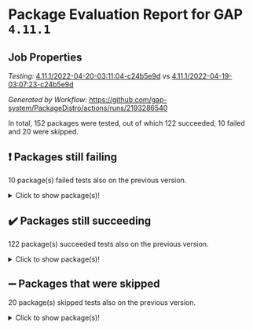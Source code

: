 # Package Evaluation Report for GAP `4.11.1`

## Job Properties

*Testing:* [4.11.1/2022-04-20-03:11:04-c24b5e9d](https://github.com/gap-system/PackageDistro/blob/data/reports/4.11.1/2022-04-20-03:11:04-c24b5e9d) vs [4.11.1/2022-04-19-03:07:23-c24b5e9d](https://github.com/gap-system/PackageDistro/blob/data/reports/4.11.1/2022-04-19-03:07:23-c24b5e9d)

*Generated by Workflow:* https://github.com/gap-system/PackageDistro/actions/runs/2193286540

In total, 152 packages were tested, out of which 122 succeeded, 10 failed and 20 were skipped.

## :exclamation: Packages still failing

10 package(s) failed tests also on the previous version.
<details><summary>Click to show package(s)!</summary>

- fining 1.4.1 [(failure)](https://github.com/gap-system/PackageDistro/runs/6088398430?check_suite_focus=true)
- francy 1.2.4 [(failure)](https://github.com/gap-system/PackageDistro/runs/6088398673?check_suite_focus=true)
- hap 1.38 [(failure)](https://github.com/gap-system/PackageDistro/runs/6088399242?check_suite_focus=true)
- normalizinterface 1.3.2 [(failure)](https://github.com/gap-system/PackageDistro/runs/6088400620?check_suite_focus=true)
- packagemanager 1.2 [(failure)](https://github.com/gap-system/PackageDistro/runs/6088400862?check_suite_focus=true)
- recog 1.3.2 [(failure)](https://github.com/gap-system/PackageDistro/runs/6088401252?check_suite_focus=true)
- semigroups 4.0.0 [(failure)](https://github.com/gap-system/PackageDistro/runs/6088401422?check_suite_focus=true)
- transgrp 3.6.1 [(failure)](https://github.com/gap-system/PackageDistro/runs/6088401779?check_suite_focus=true)
- unitlib 4.0.0 [(failure)](https://github.com/gap-system/PackageDistro/runs/6088401871?check_suite_focus=true)
- yangbaxter 0.9.0 [(failure)](https://github.com/gap-system/PackageDistro/runs/6088402033?check_suite_focus=true)
</details>

## :heavy_check_mark: Packages still succeeding

122 package(s) succeeded tests also on the previous version.
<details><summary>Click to show package(s)!</summary>

- ace 5.4 [(success)](https://github.com/gap-system/PackageDistro/runs/6088397225?check_suite_focus=true)
- aclib 1.3.2 [(success)](https://github.com/gap-system/PackageDistro/runs/6088397264?check_suite_focus=true)
- agt 0.2 [(success)](https://github.com/gap-system/PackageDistro/runs/6088397305?check_suite_focus=true)
- alnuth 3.2.1 [(success)](https://github.com/gap-system/PackageDistro/runs/6088397331?check_suite_focus=true)
- anupq 3.2.6 [(success)](https://github.com/gap-system/PackageDistro/runs/6088397381?check_suite_focus=true)
- atlasrep 2.1.2 [(success)](https://github.com/gap-system/PackageDistro/runs/6088397419?check_suite_focus=true)
- autodoc 2022.03.10 [(success)](https://github.com/gap-system/PackageDistro/runs/6088397451?check_suite_focus=true)
- automata 1.15 [(success)](https://github.com/gap-system/PackageDistro/runs/6088397478?check_suite_focus=true)
- automgrp 1.3.2 [(success)](https://github.com/gap-system/PackageDistro/runs/6088397499?check_suite_focus=true)
- autpgrp 1.10.2 [(success)](https://github.com/gap-system/PackageDistro/runs/6088397527?check_suite_focus=true)
- cap 2022.04-02 [(success)](https://github.com/gap-system/PackageDistro/runs/6088397563?check_suite_focus=true)
- caratinterface 2.3.3 [(success)](https://github.com/gap-system/PackageDistro/runs/6088397598?check_suite_focus=true)
- cddinterface 2020.06.24 [(success)](https://github.com/gap-system/PackageDistro/runs/6088397654?check_suite_focus=true)
- circle 1.6.4 [(success)](https://github.com/gap-system/PackageDistro/runs/6088397684?check_suite_focus=true)
- cohomolo 1.6.10 [(success)](https://github.com/gap-system/PackageDistro/runs/6088397741?check_suite_focus=true)
- congruence 1.2.3 [(success)](https://github.com/gap-system/PackageDistro/runs/6088397765?check_suite_focus=true)
- corelg 1.56 [(success)](https://github.com/gap-system/PackageDistro/runs/6088397796?check_suite_focus=true)
- crime 1.6 [(success)](https://github.com/gap-system/PackageDistro/runs/6088397834?check_suite_focus=true)
- crisp 1.4.5 [(success)](https://github.com/gap-system/PackageDistro/runs/6088397873?check_suite_focus=true)
- crypting 0.10 [(success)](https://github.com/gap-system/PackageDistro/runs/6088397902?check_suite_focus=true)
- cryst 4.1.24 [(success)](https://github.com/gap-system/PackageDistro/runs/6088397932?check_suite_focus=true)
- crystcat 1.1.9 [(success)](https://github.com/gap-system/PackageDistro/runs/6088397965?check_suite_focus=true)
- ctbllib 1.3.3 [(success)](https://github.com/gap-system/PackageDistro/runs/6088397989?check_suite_focus=true)
- cubefree 1.19 [(success)](https://github.com/gap-system/PackageDistro/runs/6088398010?check_suite_focus=true)
- curlinterface 2.2.2 [(success)](https://github.com/gap-system/PackageDistro/runs/6088398038?check_suite_focus=true)
- cvec 2.7.5 [(success)](https://github.com/gap-system/PackageDistro/runs/6088398054?check_suite_focus=true)
- datastructures 0.2.7 [(success)](https://github.com/gap-system/PackageDistro/runs/6088398081?check_suite_focus=true)
- deepthought 1.0.5 [(success)](https://github.com/gap-system/PackageDistro/runs/6088398120?check_suite_focus=true)
- design 1.7 [(success)](https://github.com/gap-system/PackageDistro/runs/6088398148?check_suite_focus=true)
- difsets 2.3.1 [(success)](https://github.com/gap-system/PackageDistro/runs/6088398176?check_suite_focus=true)
- digraphs 1.5.2 [(success)](https://github.com/gap-system/PackageDistro/runs/6088398210?check_suite_focus=true)
- edim 1.3.5 [(success)](https://github.com/gap-system/PackageDistro/runs/6088398256?check_suite_focus=true)
- example 4.3.0 [(success)](https://github.com/gap-system/PackageDistro/runs/6088398289?check_suite_focus=true)
- factint 1.6.3 [(success)](https://github.com/gap-system/PackageDistro/runs/6088398323?check_suite_focus=true)
- ferret 1.0.7 [(success)](https://github.com/gap-system/PackageDistro/runs/6088398352?check_suite_focus=true)
- fga 1.4.0 [(success)](https://github.com/gap-system/PackageDistro/runs/6088398390?check_suite_focus=true)
- float 1.0.3 [(success)](https://github.com/gap-system/PackageDistro/runs/6088398460?check_suite_focus=true)
- format 1.4.3 [(success)](https://github.com/gap-system/PackageDistro/runs/6088398498?check_suite_focus=true)
- forms 1.2.7 [(success)](https://github.com/gap-system/PackageDistro/runs/6088398539?check_suite_focus=true)
- fplsa 1.2.5 [(success)](https://github.com/gap-system/PackageDistro/runs/6088398597?check_suite_focus=true)
- fr 2.4.8 [(success)](https://github.com/gap-system/PackageDistro/runs/6088398630?check_suite_focus=true)
- fwtree 1.3 [(success)](https://github.com/gap-system/PackageDistro/runs/6088398712?check_suite_focus=true)
- gbnp 1.0.5 [(success)](https://github.com/gap-system/PackageDistro/runs/6088398766?check_suite_focus=true)
- generalizedmorphismsforcap 2022.03-03 [(success)](https://github.com/gap-system/PackageDistro/runs/6088398823?check_suite_focus=true)
- genss 1.6.6 [(success)](https://github.com/gap-system/PackageDistro/runs/6088398862?check_suite_focus=true)
- gradedringforhomalg 2022.03-01 [(success)](https://github.com/gap-system/PackageDistro/runs/6088398901?check_suite_focus=true)
- grape 4.8.5 [(success)](https://github.com/gap-system/PackageDistro/runs/6088398953?check_suite_focus=true)
- groupoids 1.69 [(success)](https://github.com/gap-system/PackageDistro/runs/6088399004?check_suite_focus=true)
- grpconst 2.6.2 [(success)](https://github.com/gap-system/PackageDistro/runs/6088399043?check_suite_focus=true)
- guarana 0.96.3 [(success)](https://github.com/gap-system/PackageDistro/runs/6088399098?check_suite_focus=true)
- guava 3.15 [(success)](https://github.com/gap-system/PackageDistro/runs/6088399173?check_suite_focus=true)
- hapcryst 0.1.14 [(success)](https://github.com/gap-system/PackageDistro/runs/6088399316?check_suite_focus=true)
- hecke 1.5.3 [(success)](https://github.com/gap-system/PackageDistro/runs/6088399377?check_suite_focus=true)
- help 3.5 [(success)](https://github.com/gap-system/PackageDistro/runs/6088399429?check_suite_focus=true)
- idrel 2.43 [(success)](https://github.com/gap-system/PackageDistro/runs/6088399488?check_suite_focus=true)
- images 1.3.1 [(success)](https://github.com/gap-system/PackageDistro/runs/6088399527?check_suite_focus=true)
- intpic 0.2.4 [(success)](https://github.com/gap-system/PackageDistro/runs/6088399566?check_suite_focus=true)
- io 4.7.2 [(success)](https://github.com/gap-system/PackageDistro/runs/6088399595?check_suite_focus=true)
- irredsol 1.4.3 [(success)](https://github.com/gap-system/PackageDistro/runs/6088399630?check_suite_focus=true)
- json 2.1.0 [(success)](https://github.com/gap-system/PackageDistro/runs/6088399664?check_suite_focus=true)
- jupyterkernel 1.4.1 [(success)](https://github.com/gap-system/PackageDistro/runs/6088399694?check_suite_focus=true)
- jupyterviz 1.5.1 [(success)](https://github.com/gap-system/PackageDistro/runs/6088399747?check_suite_focus=true)
- kan 1.34 [(success)](https://github.com/gap-system/PackageDistro/runs/6088399788?check_suite_focus=true)
- kbmag 1.5.9 [(success)](https://github.com/gap-system/PackageDistro/runs/6088399827?check_suite_focus=true)
- laguna 3.9.4 [(success)](https://github.com/gap-system/PackageDistro/runs/6088399863?check_suite_focus=true)
- liealgdb 2.2.1 [(success)](https://github.com/gap-system/PackageDistro/runs/6088399914?check_suite_focus=true)
- liepring 2.6 [(success)](https://github.com/gap-system/PackageDistro/runs/6088399963?check_suite_focus=true)
- liering 2.4.2 [(success)](https://github.com/gap-system/PackageDistro/runs/6088400038?check_suite_focus=true)
- linearalgebraforcap 2022.04-02 [(success)](https://github.com/gap-system/PackageDistro/runs/6088400093?check_suite_focus=true)
- loops 3.4.1 [(success)](https://github.com/gap-system/PackageDistro/runs/6088400137?check_suite_focus=true)
- lpres 1.0.3 [(success)](https://github.com/gap-system/PackageDistro/runs/6088400194?check_suite_focus=true)
- majoranaalgebras 1.4 [(success)](https://github.com/gap-system/PackageDistro/runs/6088400257?check_suite_focus=true)
- mapclass 1.4.5 [(success)](https://github.com/gap-system/PackageDistro/runs/6088400308?check_suite_focus=true)
- matgrp 0.64 [(success)](https://github.com/gap-system/PackageDistro/runs/6088400349?check_suite_focus=true)
- modisom 2.5.1 [(success)](https://github.com/gap-system/PackageDistro/runs/6088400397?check_suite_focus=true)
- modulepresentationsforcap 2022.03-02 [(success)](https://github.com/gap-system/PackageDistro/runs/6088400441?check_suite_focus=true)
- monoidalcategories 2022.03-02 [(success)](https://github.com/gap-system/PackageDistro/runs/6088400512?check_suite_focus=true)
- nconvex 2020.11-04 [(success)](https://github.com/gap-system/PackageDistro/runs/6088400538?check_suite_focus=true)
- nilmat 1.4.1 [(success)](https://github.com/gap-system/PackageDistro/runs/6088400569?check_suite_focus=true)
- nock 1.5 [(success)](https://github.com/gap-system/PackageDistro/runs/6088400597?check_suite_focus=true)
- nq 2.5.8 [(success)](https://github.com/gap-system/PackageDistro/runs/6088400659?check_suite_focus=true)
- numericalsgps 1.3.0 [(success)](https://github.com/gap-system/PackageDistro/runs/6088400696?check_suite_focus=true)
- openmath 11.5.0 [(success)](https://github.com/gap-system/PackageDistro/runs/6088400736?check_suite_focus=true)
- orb 4.8.4 [(success)](https://github.com/gap-system/PackageDistro/runs/6088400823?check_suite_focus=true)
- patternclass 2.4.2 [(success)](https://github.com/gap-system/PackageDistro/runs/6088400893?check_suite_focus=true)
- permut 2.0.4 [(success)](https://github.com/gap-system/PackageDistro/runs/6088400927?check_suite_focus=true)
- polenta 1.3.10 [(success)](https://github.com/gap-system/PackageDistro/runs/6088400960?check_suite_focus=true)
- polymaking 0.8.6 [(success)](https://github.com/gap-system/PackageDistro/runs/6088400986?check_suite_focus=true)
- primgrp 3.4.1 [(success)](https://github.com/gap-system/PackageDistro/runs/6088401028?check_suite_focus=true)
- profiling 2.5.0 [(success)](https://github.com/gap-system/PackageDistro/runs/6088401057?check_suite_focus=true)
- qpa 1.33 [(success)](https://github.com/gap-system/PackageDistro/runs/6088401084?check_suite_focus=true)
- quagroup 1.8.3 [(success)](https://github.com/gap-system/PackageDistro/runs/6088401116?check_suite_focus=true)
- radiroot 2.9 [(success)](https://github.com/gap-system/PackageDistro/runs/6088401145?check_suite_focus=true)
- rcwa 4.6.4 [(success)](https://github.com/gap-system/PackageDistro/runs/6088401173?check_suite_focus=true)
- rds 1.8 [(success)](https://github.com/gap-system/PackageDistro/runs/6088401216?check_suite_focus=true)
- repndecomp 1.2.1 [(success)](https://github.com/gap-system/PackageDistro/runs/6088401303?check_suite_focus=true)
- repsn 3.1.0 [(success)](https://github.com/gap-system/PackageDistro/runs/6088401328?check_suite_focus=true)
- resclasses 4.7.2 [(success)](https://github.com/gap-system/PackageDistro/runs/6088401365?check_suite_focus=true)
- scscp 2.3.1 [(success)](https://github.com/gap-system/PackageDistro/runs/6088401390?check_suite_focus=true)
- sglppow 2.2 [(success)](https://github.com/gap-system/PackageDistro/runs/6088401446?check_suite_focus=true)
- sgpviz 0.999.5 [(success)](https://github.com/gap-system/PackageDistro/runs/6088401468?check_suite_focus=true)
- simpcomp 2.1.14 [(success)](https://github.com/gap-system/PackageDistro/runs/6088401489?check_suite_focus=true)
- singular 2020.12.18 [(success)](https://github.com/gap-system/PackageDistro/runs/6088401513?check_suite_focus=true)
- sla 1.5.3 [(success)](https://github.com/gap-system/PackageDistro/runs/6088401533?check_suite_focus=true)
- smallgrp 1.5 [(success)](https://github.com/gap-system/PackageDistro/runs/6088401553?check_suite_focus=true)
- smallsemi 0.6.13 [(success)](https://github.com/gap-system/PackageDistro/runs/6088401579?check_suite_focus=true)
- sonata 2.9.3 [(success)](https://github.com/gap-system/PackageDistro/runs/6088401600?check_suite_focus=true)
- sophus 1.25 [(success)](https://github.com/gap-system/PackageDistro/runs/6088401628?check_suite_focus=true)
- spinsym 1.5.2 [(success)](https://github.com/gap-system/PackageDistro/runs/6088401648?check_suite_focus=true)
- symbcompcc 1.3.2 [(success)](https://github.com/gap-system/PackageDistro/runs/6088401670?check_suite_focus=true)
- thelma 1.3 [(success)](https://github.com/gap-system/PackageDistro/runs/6088401694?check_suite_focus=true)
- tomlib 1.2.9 [(success)](https://github.com/gap-system/PackageDistro/runs/6088401722?check_suite_focus=true)
- toric 1.9.5 [(success)](https://github.com/gap-system/PackageDistro/runs/6088401744?check_suite_focus=true)
- ugaly 4.0.2 [(success)](https://github.com/gap-system/PackageDistro/runs/6088401800?check_suite_focus=true)
- unipot 1.5 [(success)](https://github.com/gap-system/PackageDistro/runs/6088401830?check_suite_focus=true)
- utils 0.72 [(success)](https://github.com/gap-system/PackageDistro/runs/6088401897?check_suite_focus=true)
- uuid 0.7 [(success)](https://github.com/gap-system/PackageDistro/runs/6088401932?check_suite_focus=true)
- walrus 0.9991 [(success)](https://github.com/gap-system/PackageDistro/runs/6088401953?check_suite_focus=true)
- wedderga 4.10.1 [(success)](https://github.com/gap-system/PackageDistro/runs/6088401974?check_suite_focus=true)
- xmod 2.86 [(success)](https://github.com/gap-system/PackageDistro/runs/6088401990?check_suite_focus=true)
- xmodalg 1.18 [(success)](https://github.com/gap-system/PackageDistro/runs/6088402016?check_suite_focus=true)
- zeromqinterface 0.13 [(success)](https://github.com/gap-system/PackageDistro/runs/6088402053?check_suite_focus=true)
</details>

## :heavy_minus_sign: Packages that were skipped

20 package(s) skipped tests also on the previous version.
<details><summary>Click to show package(s)!</summary>

- 4ti2interface 2022.03-01 [(skipped)](https://github.com/gap-system/PackageDistro/runs/6088353030?check_suite_focus=true)
- browse 1.8.14 [(skipped)](https://github.com/gap-system/PackageDistro/runs/6088353030?check_suite_focus=true)
- examplesforhomalg 2022.03-01 [(skipped)](https://github.com/gap-system/PackageDistro/runs/6088353030?check_suite_focus=true)
- gapdoc 1.6.5 [(skipped)](https://github.com/gap-system/PackageDistro/runs/6088353030?check_suite_focus=true)
- gauss 2022.03-01 [(skipped)](https://github.com/gap-system/PackageDistro/runs/6088353030?check_suite_focus=true)
- gaussforhomalg 2022.03-01 [(skipped)](https://github.com/gap-system/PackageDistro/runs/6088353030?check_suite_focus=true)
- gradedmodules 2022.03-01 [(skipped)](https://github.com/gap-system/PackageDistro/runs/6088353030?check_suite_focus=true)
- homalg 2022.03-01 [(skipped)](https://github.com/gap-system/PackageDistro/runs/6088353030?check_suite_focus=true)
- homalgtocas 2022.03-01 [(skipped)](https://github.com/gap-system/PackageDistro/runs/6088353030?check_suite_focus=true)
- io_forhomalg 2022.03-01 [(skipped)](https://github.com/gap-system/PackageDistro/runs/6088353030?check_suite_focus=true)
- itc 1.5.1 [(skipped)](https://github.com/gap-system/PackageDistro/runs/6088353030?check_suite_focus=true)
- localizeringforhomalg 2022.03-01 [(skipped)](https://github.com/gap-system/PackageDistro/runs/6088353030?check_suite_focus=true)
- matricesforhomalg 2022.03-02 [(skipped)](https://github.com/gap-system/PackageDistro/runs/6088353030?check_suite_focus=true)
- modules 2022.03-01 [(skipped)](https://github.com/gap-system/PackageDistro/runs/6088353030?check_suite_focus=true)
- polycyclic 2.16 [(skipped)](https://github.com/gap-system/PackageDistro/runs/6088353030?check_suite_focus=true)
- ringsforhomalg 2022.03-01 [(skipped)](https://github.com/gap-system/PackageDistro/runs/6088353030?check_suite_focus=true)
- sco 2022.03-01 [(skipped)](https://github.com/gap-system/PackageDistro/runs/6088353030?check_suite_focus=true)
- toolsforhomalg 2022.04-01 [(skipped)](https://github.com/gap-system/PackageDistro/runs/6088353030?check_suite_focus=true)
- toricvarieties 2022.03.23 [(skipped)](https://github.com/gap-system/PackageDistro/runs/6088353030?check_suite_focus=true)
- xgap 4.31 [(skipped)](https://github.com/gap-system/PackageDistro/runs/6088353030?check_suite_focus=true)
</details>

